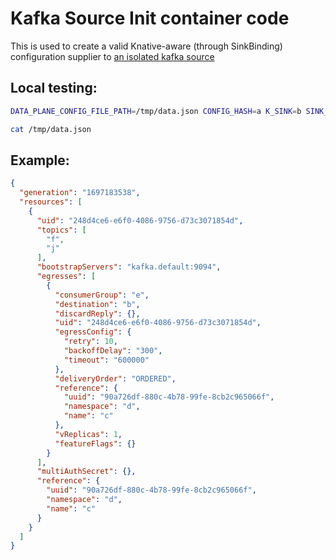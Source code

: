 # Kafka Source Init container code

This is used to create a valid Knative-aware (through SinkBinding) configuration supplier to [an isolated kafka source](https://github.com/wp-wcm/city/tree/main/infrastructure/k8s/common/lambda-sample/eventing/kafka/kafka-isolated-source-0.1.0)

## Local testing:
```bash
DATA_PLANE_CONFIG_FILE_PATH=/tmp/data.json CONFIG_HASH=a K_SINK=b SINK_NAME=c SINK_NAMESPACE=d KAFKA_CONSUMER_GROUP=e KAFKA_TOPICS=f,j bazel run :binary

cat /tmp/data.json
```

## Example:

```json
{
  "generation": "1697183538",
  "resources": [
    {
      "uid": "248d4ce6-e6f0-4086-9756-d73c3071854d",
      "topics": [
        "f",
        "j"
      ],
      "bootstrapServers": "kafka.default:9094",
      "egresses": [
        {
          "consumerGroup": "e",
          "destination": "b",
          "discardReply": {},
          "uid": "248d4ce6-e6f0-4086-9756-d73c3071854d",
          "egressConfig": {
            "retry": 10,
            "backoffDelay": "300",
            "timeout": "600000"
          },
          "deliveryOrder": "ORDERED",
          "reference": {
            "uuid": "90a726df-880c-4b78-99fe-8cb2c965066f",
            "namespace": "d",
            "name": "c"
          },
          "vReplicas": 1,
          "featureFlags": {}
        }
      ],
      "multiAuthSecret": {},
      "reference": {
        "uuid": "90a726df-880c-4b78-99fe-8cb2c965066f",
        "namespace": "d",
        "name": "c"
      }
    }
  ]
}
```
